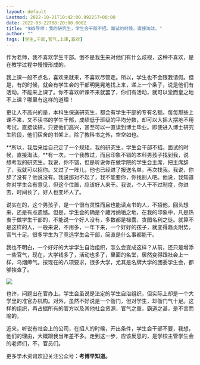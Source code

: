 ```yaml
---
layout: default
Lastmod: 2022-10-21T10:42:00.992257+00:00
date: 2022-03-22T08:20:00.000Z
title: "985导师：我的研究生，学生会干部不招。面试的时候，直接淘汰。"
author: ""
tags: [学生,干部,官气,上课,喜欢]
---
```


作为老师，我不喜欢学生干部。倒不是我生来对他们有什么歧视，这种不喜欢，是在教学过程中慢慢形成的。  

我上课一般不点名，喜欢来就来，不喜欢尽管走。所以，学生也不会跟我请假。但是，有的时候，就会有学生会的干部明晃晃地找上来，递上一个条子，说是他们有活动，不能来上课了。你不喜欢听课不来就罢了，你们有活动，就可以堂而皇之地不上课？哪里有这样的道理！

更让人不高兴的是，本科生保送研究生，都会有学生干部的专有名额。每每那些上课不来，又不读书的学生干部，成绩低于班级的平均分数，却可以大摇大摆地不用考试，直接读研，只要他们高兴，甚至可以一直读到博士毕业。即使进入博士研究生阶段，他们宿舍的书架上，除了教科书之外，空空如也。

**所以，我后来给自己定了一个规矩，我的研究生，学生会干部不招。面试的时候，直接淘汰。**有一次，一个我教过，而且印象不错的本科男孩子找到我，说想考我的研究生。我说，你不错，但是听说你在做学院的学生会主席，把主席辞了，我就可以招你。又过了一阵儿，他也已经进了报送名单，再次找我。我说，你辞了没有？他说没有。我说那对不起了，我不能要你，你找别人吧。他说，我知道你对学生会有意见，但这个位置，应该好人来干。我说，个人干不过制度，你进去，时间长了，好人也变坏人了。

说实在的，这个男孩子，是一个很有灵性而且也能读点书的人，不招他，回头想来，还是有点遗憾。但是，学生会的确是个藏污纳垢之地，在我的印象中，凡是热衷于做学生干部的，不能说一个好人没有，多数都是禄蠹，贪图名利之徒。就算不是这样的人，一般来说，不用多，一年下来，一个好好的孩子，就变得趋炎附势，官气十足。很多学生为了竞选学生会干部，简直是什么事都能干。

我也不明白，一个好好的大学学生自治组织，怎么会变成这样？从前，还只是增添一些官气，现在，大学钱多了，活动也多了，里面的名堂，居然变得跟社会上一样，乌烟瘴气。按现在的八项要求，很多大学，尤其是名牌大学的团委学生会，都够挨查了。

![](https://images.weserv.nl/?url=https%3A//pic3.zhimg.com/v2-6276a808be7b1bb26c7a7db16eeca0ba_b.jpg)

也许，问题出在官办上。学生会虽说是法定的学生自治组织，但实际上却是一个大学里的准官办机构。对外，虽然不好说是一个衙门，但对学生，却衙门气十足。这样的组织，再占据所有的官方以及其他社会资源，官气之重，霸道之甚，是不言而喻的。  

近来，听说有社会上的公司，在招人的时候，开出条件，学生会干部不要，我想，他们的理由，大概跟我当年差不多。走到这一步，应该反思的，是学校主管学生会的老师们，不，官员们。

更多学术资讯欢迎关注公众号：**考博早知道。**

